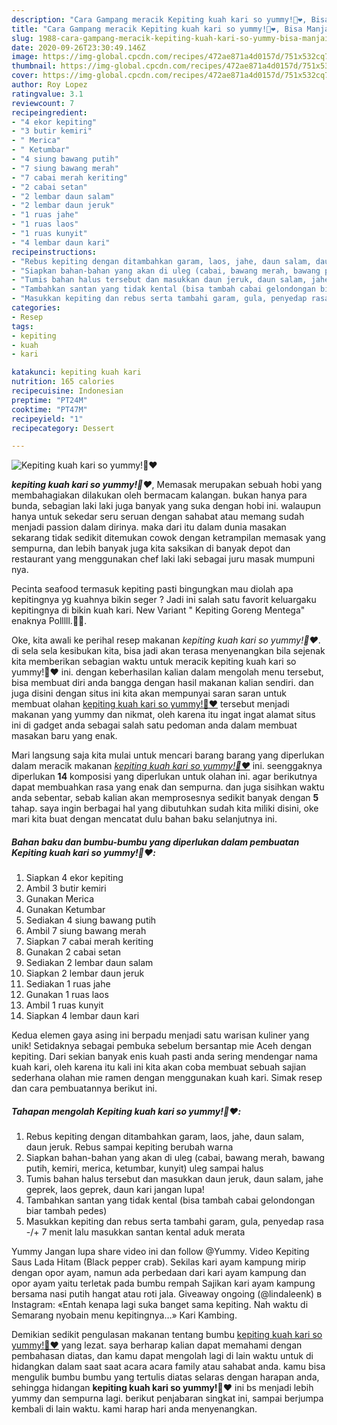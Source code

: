 ```yaml
---
description: "Cara Gampang meracik Kepiting kuah kari so yummy!🦀❤️, Bisa Manjain Lidah"
title: "Cara Gampang meracik Kepiting kuah kari so yummy!🦀❤️, Bisa Manjain Lidah"
slug: 1988-cara-gampang-meracik-kepiting-kuah-kari-so-yummy-bisa-manjain-lidah
date: 2020-09-26T23:30:49.146Z
image: https://img-global.cpcdn.com/recipes/472ae871a4d0157d/751x532cq70/kepiting-kuah-kari-so-yummy🦀❤️-foto-resep-utama.jpg
thumbnail: https://img-global.cpcdn.com/recipes/472ae871a4d0157d/751x532cq70/kepiting-kuah-kari-so-yummy🦀❤️-foto-resep-utama.jpg
cover: https://img-global.cpcdn.com/recipes/472ae871a4d0157d/751x532cq70/kepiting-kuah-kari-so-yummy🦀❤️-foto-resep-utama.jpg
author: Roy Lopez
ratingvalue: 3.1
reviewcount: 7
recipeingredient:
- "4 ekor kepiting"
- "3 butir kemiri"
- " Merica"
- " Ketumbar"
- "4 siung bawang putih"
- "7 siung bawang merah"
- "7 cabai merah keriting"
- "2 cabai setan"
- "2 lembar daun salam"
- "2 lembar daun jeruk"
- "1 ruas jahe"
- "1 ruas laos"
- "1 ruas kunyit"
- "4 lembar daun kari"
recipeinstructions:
- "Rebus kepiting dengan ditambahkan garam, laos, jahe, daun salam, daun jeruk. Rebus sampai kepiting berubah warna"
- "Siapkan bahan-bahan yang akan di uleg (cabai, bawang merah, bawang putih, kemiri, merica, ketumbar, kunyit) uleg sampai halus"
- "Tumis bahan halus tersebut dan masukkan daun jeruk, daun salam, jahe geprek, laos geprek, daun kari jangan lupa!"
- "Tambahkan santan yang tidak kental (bisa tambah cabai gelondongan biar tambah pedes)"
- "Masukkan kepiting dan rebus serta tambahi garam, gula, penyedap rasa -/+ 7 menit lalu masukkan santan kental aduk merata"
categories:
- Resep
tags:
- kepiting
- kuah
- kari

katakunci: kepiting kuah kari 
nutrition: 165 calories
recipecuisine: Indonesian
preptime: "PT24M"
cooktime: "PT47M"
recipeyield: "1"
recipecategory: Dessert

---
```



![Kepiting kuah kari so yummy!🦀❤️](https://img-global.cpcdn.com/recipes/472ae871a4d0157d/751x532cq70/kepiting-kuah-kari-so-yummy🦀❤️-foto-resep-utama.jpg)

<b><i>kepiting kuah kari so yummy!🦀❤️</i></b>, Memasak merupakan sebuah hobi yang membahagiakan dilakukan oleh bermacam kalangan. bukan hanya para bunda, sebagian laki laki juga banyak yang suka dengan hobi ini. walaupun hanya untuk sekedar seru seruan dengan sahabat atau memang sudah menjadi passion dalam dirinya. maka dari itu dalam dunia masakan sekarang tidak sedikit ditemukan cowok dengan ketrampilan memasak yang sempurna, dan lebih banyak juga kita saksikan di banyak depot dan restaurant yang menggunakan chef laki laki sebagai juru masak mumpuni nya.

Pecinta seafood termasuk kepiting pasti bingungkan mau diolah apa kepitingnya yg kuahnya bikin seger ? Jadi ini salah satu favorit keluargaku kepitingnya di bikin kuah kari. New Variant &#34; Kepiting Goreng Mentega&#34; enaknya Polllll.🦀😚.

Oke, kita awali ke perihal resep makanan <i>kepiting kuah kari so yummy!🦀❤️</i>. di sela sela kesibukan kita, bisa jadi akan terasa menyenangkan bila sejenak kita memberikan sebagian waktu untuk meracik kepiting kuah kari so yummy!🦀❤️ ini. dengan keberhasilan kalian dalam mengolah menu tersebut, bisa membuat diri anda bangga dengan hasil makanan kalian sendiri. dan juga disini dengan situs ini kita akan mempunyai saran saran untuk membuat olahan <u>kepiting kuah kari so yummy!🦀❤️</u> tersebut menjadi makanan yang yummy dan nikmat, oleh karena itu ingat ingat alamat situs ini di gadget anda sebagai salah satu pedoman anda dalam membuat masakan baru yang enak.


Mari langsung saja kita mulai untuk mencari barang barang yang diperlukan dalam meracik makanan <u><i>kepiting kuah kari so yummy!🦀❤️</i></u> ini. seenggaknya diperlukan <b>14</b> komposisi yang diperlukan untuk olahan ini. agar berikutnya dapat membuahkan rasa yang enak dan sempurna. dan juga sisihkan waktu anda sebentar, sebab kalian akan memprosesnya sedikit banyak dengan <b>5</b> tahap. saya ingin berbagai hal yang dibutuhkan sudah kita miliki disini, oke mari kita buat dengan mencatat dulu bahan baku selanjutnya ini.

<!--inarticleads1-->

##### Bahan baku dan bumbu-bumbu yang diperlukan dalam pembuatan Kepiting kuah kari so yummy!🦀❤️:

1. Siapkan 4 ekor kepiting
1. Ambil 3 butir kemiri
1. Gunakan  Merica
1. Gunakan  Ketumbar
1. Sediakan 4 siung bawang putih
1. Ambil 7 siung bawang merah
1. Siapkan 7 cabai merah keriting
1. Gunakan 2 cabai setan
1. Sediakan 2 lembar daun salam
1. Siapkan 2 lembar daun jeruk
1. Sediakan 1 ruas jahe
1. Gunakan 1 ruas laos
1. Ambil 1 ruas kunyit
1. Siapkan 4 lembar daun kari


Kedua elemen gaya asing ini berpadu menjadi satu warisan kuliner yang unik! Setidaknya sebagai pembuka sebelum bersantap mie Aceh dengan kepiting. Dari sekian banyak enis kuah pasti anda sering mendengar nama kuah kari, oleh karena itu kali ini kita akan coba membuat sebuah sajian sederhana olahan mie ramen dengan menggunakan kuah kari. Simak resep dan cara pembuatannya berikut ini. 

<!--inarticleads2-->

##### Tahapan mengolah Kepiting kuah kari so yummy!🦀❤️:

1. Rebus kepiting dengan ditambahkan garam, laos, jahe, daun salam, daun jeruk. Rebus sampai kepiting berubah warna
1. Siapkan bahan-bahan yang akan di uleg (cabai, bawang merah, bawang putih, kemiri, merica, ketumbar, kunyit) uleg sampai halus
1. Tumis bahan halus tersebut dan masukkan daun jeruk, daun salam, jahe geprek, laos geprek, daun kari jangan lupa!
1. Tambahkan santan yang tidak kental (bisa tambah cabai gelondongan biar tambah pedes)
1. Masukkan kepiting dan rebus serta tambahi garam, gula, penyedap rasa -/+ 7 menit lalu masukkan santan kental aduk merata


Yummy Jangan lupa share video ini dan follow @Yummy. Video Kepiting Saus Lada Hitam (Black pepper crab). Sekilas kari ayam kampung mirip dengan opor ayam, namun ada perbedaan dari kari ayam kampung dan opor ayam yaitu terletak pada bumbu rempah Sajikan kari ayam kampung bersama nasi putih hangat atau roti jala. Giveaway ongoing (@lindaleenk) в Instagram: «Entah kenapa lagi suka banget sama kepiting. Nah waktu di Semarang nyobain menu kepitingnya…» Kari Kambing. 

Demikian sedikit pengulasan makanan tentang bumbu <u>kepiting kuah kari so yummy!🦀❤️</u> yang lezat. saya berharap kalian dapat memahami dengan pembahasan diatas, dan kamu dapat mengolah lagi di lain waktu untuk di hidangkan dalam saat saat acara acara family atau sahabat anda. kamu bisa mengulik bumbu bumbu yang tertulis diatas selaras dengan harapan anda, sehingga hidangan <b>kepiting kuah kari so yummy!🦀❤️</b> ini bs menjadi lebih yummy dan sempurna lagi. berikut penjabaran singkat ini, sampai berjumpa kembali di lain waktu. kami harap hari anda menyenangkan.
